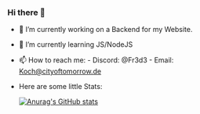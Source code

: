 ### Hi there 👋



- 🔭 I’m currently working on a Backend for my Website.
- 🌱 I’m currently learning JS/NodeJS
- 📫 How to reach me:
      - Discord: @Fr3d3
      - Email: Koch@cityoftomorrow.de
- Here are some little Stats:

  
  [![Anurag's GitHub stats](https://github-readme-stats.vercel.app/api?username=Fr3d33&theme=dark&show_icons=true)](https://github.com/anuraghazra/github-readme-stats)
